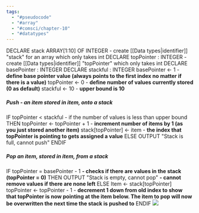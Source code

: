 ```yaml
---
tags:
  - "#pseudocode"
  - "#array"
  - "#comsci/chapter-10"
  - "#datatypes"
---
```

DECLARE stack ARRAY\[1:10] OF INTEGER - create [[Data types|identifier]] "stack" for an array which only takes int
DECLARE topPointer : INTEGER - create [[Data types|identifier]] "topPointer" which only takes int
DECLARE basePointer : INTEGER
DECLARE stackful : INTEGER
basePointer <- 1   - **define base pointer value (always points to the first index no matter if there is a value)**
topPointer <- 0  - **define number of values currently stored (0 as default)**
stackful <- 10 - **upper bound is 10**

##### Push - an item stored in *item*, onto a stack

IF topPointer < stackful   - if the number of values is less than upper bound 
	THEN
		topPointer <- topPointer + 1  - **increment number of items by 1 (as you just stored another item)**
		stack\[topPointer] <- item  - **the index that topPointer is pointing to gets assigned a value**
	ELSE
		OUTPUT "Stack is full, cannot push"
ENDIF

##### Pop an item, stored in *item*, from a stack

IF topPointer = basePointer - 1 **- checks if there are values in the stack (topPointer = 0)**
	THEN
		OUTPUT "Stack is empty, cannot pop" **- cannot remove values if there are none left**
	ELSE
		Item <- stack\[topPointer] 
		 topPointer <- topPointer - 1 - **decrement 1 down from old index to show that topPointer is now pointing at the item below. The item to pop will now be overwritten the next time the stack is pushed to**
ENDIF
<img src = "Excalidraw/Stack Pop.SVG">